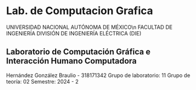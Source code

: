 # Lab. de Computacion Grafica

UNIVERSIDAD NACIONAL AUTÓNOMA DE MÉXICO\n
FACULTAD DE INGENIERÍA
DIVISIÓN DE INGENIERÍA ELÉCTRICA (DIE)

## Laboratorio de Computación Gráfica e Interacción Humano Computadora ##

Hernández González Braulio - 318171342
Grupo de laboratorio: 11
Grupo de teoría:      02
Semestre:             2024 - 2
